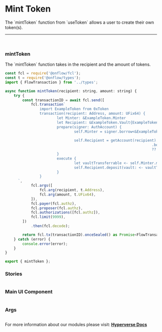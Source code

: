 # Mint Token

<p> The `mintToken` function from `useToken` allows a user to create their own token(s). </p>

---

<br>

### mintToken

<p> The `mintToken` function takes in the recipient and the amount of tokens. </p>

```jsx
const fcl = require('@onflow/fcl');
const t = require('@onflow/types');
import { FlowTransaction } from '../types';

async function mintToken(recipient: string, amount: string) {
	try {
		const transactionID = await fcl.send([
			fcl.transaction`
				import ExampleToken from 0xToken
				transaction(recipient: Address, amount: UFix64) {
						let Minter: &ExampleToken.Minter
						let Recipient: &ExampleToken.Vault{ExampleToken.VaultPublic}
						prepare(signer: AuthAccount) {
								self.Minter = signer.borrow<&ExampleToken.Minter>(from: ExampleToken.MinterStoragePath)
																				?? panic("Could not borrow the ExampleToken.Minter")
								self.Recipient = getAccount(recipient).getCapability(ExampleToken.VaultPublicPath)
																	.borrow<&ExampleToken.Vault{ExampleToken.VaultPublic}>()
																	?? panic("Could not borrow the ExampleToken.Vault{ExampleToken.VaultPublic}")
						}
						execute {
								let vaultTransferrable <- self.Minter.mintTokens(amount: amount)
								self.Recipient.deposit(vault: <- vaultTransferrable)
						}
				}
      `,
			fcl.args([
				fcl.arg(recipient, t.Address),
				fcl.arg(amount, t.UFix64),
			]),
			fcl.payer(fcl.authz),
			fcl.proposer(fcl.authz),
			fcl.authorizations([fcl.authz]),
			fcl.limit(9999),
		])
			.then(fcl.decode);

		return fcl.tx(transactionID).onceSealed() as Promise<FlowTransaction>;
	} catch (error) {
		console.error(error);
	}
}

export { mintToken };
```

### Stories

```jsx

```

### Main UI Component

```jsx

```

### Args

```jsx

```

For more information about our modules please visit: [**Hyperverse Docs**](https://docs.hyperverse.dev)
